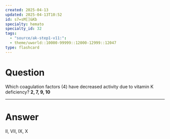 ```yaml
---
created: 2025-04-13
updated: 2025-04-13T10:52
id: s7=sM[]&Kb
specialty: hemato
specialty_id: 32
tags:
  - "source/ak-step1-v11:": 
  - theme/uworld::10000-99999::12000-12999::12047
type: flashcard
---
```


# Question
Which coagulation factors (4) have decreased activity due to vitamin K deficiency?    **2, 7, 9, 10**

---

# Answer
II, VII, IX, X